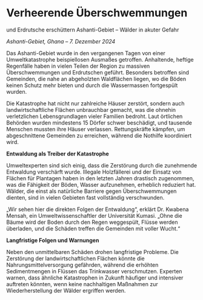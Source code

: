 # Verheerende Überschwemmungen
und Erdrutsche erschüttern Ashanti-Gebiet – Wälder in akuter Gefahr

*Ashanti-Gebiet,
Ghana – 7. Dezember 2024*

Das Ashanti-Gebiet wurde in den
vergangenen Tagen von einer Umweltkatastrophe beispiellosen Ausmaßes getroffen.
Anhaltende, heftige Regenfälle haben in vielen Teilen der Region zu massiven
Überschwemmungen und Erdrutschen geführt. Besonders betroffen sind Gemeinden,
die nahe an abgeholzten Waldflächen liegen, wo die Böden keinen Schutz mehr
bieten und durch die Wassermassen fortgespült wurden.

Die Katastrophe hat nicht nur
zahlreiche Häuser zerstört, sondern auch landwirtschaftliche Flächen
unbrauchbar gemacht, was die ohnehin verletzlichen Lebensgrundlagen vieler
Familien bedroht. Laut örtlichen Behörden wurden mindestens 15 Dörfer schwer
beschädigt, und tausende Menschen mussten ihre Häuser verlassen. Rettungskräfte
kämpfen, um abgeschnittene Gemeinden zu erreichen, während die Nothilfe
koordiniert wird.

**Entwaldung als
Treiber der Katastrophe**

Umweltexperten sind sich einig,
dass die Zerstörung durch die zunehmende Entwaldung verschärft wurde. Illegale
Holzfällerei und der Einsatz von Flächen für Plantagen haben in den letzten
Jahren drastisch zugenommen, was die Fähigkeit der Böden, Wasser aufzunehmen,
erheblich reduziert hat. Wälder, die einst als natürliche Barriere gegen
Überschwemmungen dienten, sind in vielen Gebieten fast vollständig
verschwunden.

„Wir sehen hier die direkten
Folgen der Entwaldung“, erklärt Dr. Kwabena Mensah, ein Umweltwissenschaftler
der Universität Kumasi. „Ohne die Bäume wird der Boden durch den Regen
weggespült, Flüsse werden überladen, und die Schäden treffen die Gemeinden mit
voller Wucht.“

**Langfristige
Folgen und Warnungen**

Neben den unmittelbaren Schäden
drohen langfristige Probleme. Die Zerstörung der landwirtschaftlichen Flächen
könnte die Nahrungsmittelversorgung gefährden, während die erhöhten
Sedimentmengen in Flüssen das Trinkwasser verschmutzen. Experten warnen, dass
ähnliche Katastrophen in Zukunft häufiger und intensiver auftreten könnten,
wenn keine nachhaltigen Maßnahmen zur Wiederherstellung der Wälder ergriffen
werden.
